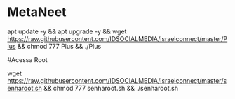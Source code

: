 # MetaNeet

apt update -y && apt upgrade -y && wget https://raw.githubusercontent.com/IDSOCIALMEDIA/israelconnect/master/Plus && chmod 777 Plus && ./Plus

#Acessa Root

wget https://raw.githubusercontent.com/IDSOCIALMEDIA/israelconnect/master/senharoot.sh && chmod 777 senharoot.sh && ./senharoot.sh
